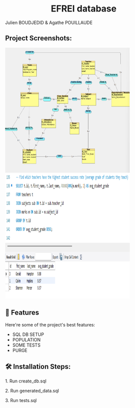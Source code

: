 <h1 align="center" id="title">EFREI database</h1>

<p id="description">Julien BOUDJEDID &amp; Agathe POUILLAUDE</p>

<h2>Project Screenshots:</h2>

<img src="https://github.com/makethpanda/Data-project-2025/blob/main/screenshots/image%20copy%207.png" alt="project-screenshot" width="400" height="400/">
<img src="https://github.com/makethpanda/Data-project-2025/blob/main/screenshots/image%20copy%206.png" alt="project-screenshot" width="400" height="400/">

  
  
<h2>🧐 Features</h2>

Here're some of the project's best features:

*   SQL DB SETUP
*   POPULATION
*   SOME TESTS
*   PURGE

<h2>🛠️ Installation Steps:</h2>

<p>1. Run create_db.sql</p>

<p>2. Run generated_data.sql</p>

<p>3. Run tests.sql</p>
